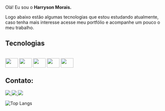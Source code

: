 Olá! Eu sou o <strong>Harryson Morais.</strong>

<p>
  Logo abaixo estão algumas tecnologias que estou estudando atualmente, caso tenha mais interesse acesse meu portfólio e acompanhe um pouco o meu trabalho.</p>

<h2>Tecnologias</h2>

<div style="display: inline_block"><br>
  <img align="center" title="html" alt="" height="30" width="40" src="https://cdn.jsdelivr.net/gh/devicons/devicon/icons/html5/html5-original.svg"/>
  <img align="center" title="css" alt="" height="30" width="40" src="https://cdn.jsdelivr.net/gh/devicons/devicon/icons/css3/css3-original.svg"/>
  <img align="center" title="javascript" alt="" height="30" width="40" src="https://cdn.jsdelivr.net/gh/devicons/devicon/icons/javascript/javascript-original.svg"/>
  <img align="center" title="typescript" alt="" height="30" width="40" src="https://cdn.jsdelivr.net/gh/devicons/devicon/icons/typescript/typescript-original.svg"/>
  <img align="center" title="react" alt="" height="30" width="40" src="https://cdn.jsdelivr.net/gh/devicons/devicon/icons/react/react-original.svg"/>
</div>

<h2>Contato:</h2>

 <div>
  <a href="https://www.linkedin.com/in/harryson-morais/" target="_blank" title="linkedin">
    <img src="https://img.shields.io/badge/LinkedIn-0077B5?style=for-the-badge&logo=linkedin&logoColor=white" target="_blank"/>
  </a>

  <a href="mailto:harrysonfmorais@gmail.com" target="_blank" title="gmail">
    <img src="https://img.shields.io/badge/Gmail-D14836?style=for-the-badge&logo=gmail&logoColor=white" target="_blank"/>
  </a>

  <a href="https://portfolio-indol-eight-40.vercel.app/" target="_blank" title="portfolio">
    <img src="https://img.shields.io/badge/website-000000?style=for-the-badge&logo=About.me&logoColor=white"target="_blank"/>
  </a>   
 </div>

 ![Top Langs](https://github-readme-stats.vercel.app/api/top-langs/?username=harrysonfmorais&layout=compact)
 
